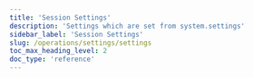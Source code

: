 ```yaml
---
title: 'Session Settings'
description: 'Settings which are set from system.settings'
sidebar_label: 'Session Settings'
slug: /operations/settings/settings
toc_max_heading_level: 2
doc_type: 'reference'
---
```


<!--Do not edit – this file is autogenerated-->